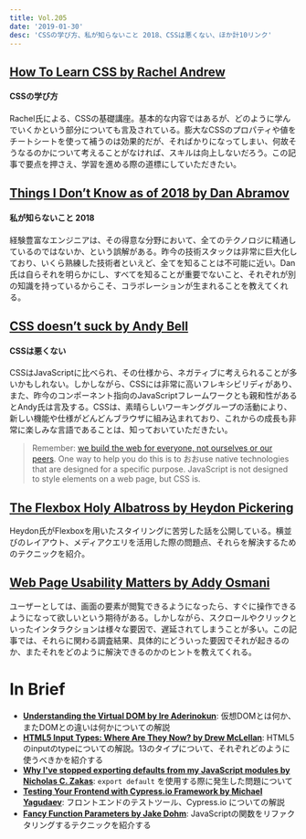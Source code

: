 ```yaml
---
title: Vol.205
date: '2019-01-30'
desc: 'CSSの学び方、私が知らないこと 2018、CSSは悪くない、ほか計10リンク'
---
```


## [How To Learn CSS by Rachel Andrew](https://www.smashingmagazine.com/2019/01/how-to-learn-css/)

#### CSSの学び方

Rachel氏による、CSSの基礎講座。基本的な内容ではあるが、どのように学んでいくかという部分についても言及されている。膨大なCSSのプロパティや値をチートシートを使って補うのは効果的だが、そればかりになってしまい、何故そうなるのかについて考えることがなければ、スキルは向上しないだろう。この記事で要点を押さえ、学習を進める際の道標にしていただきたい。

## [Things I Don’t Know as of 2018 by Dan Abramov](https://overreacted.io/things-i-dont-know-as-of-2018/)

#### 私が知らないこと 2018

経験豊富なエンジニアは、その得意な分野において、全てのテクノロジに精通しているのではないか、という誤解がある。昨今の技術スタックは非常に巨大化しており、いくら熟練した技術者といえど、全てを知ることは不可能に近い。Dan氏は自らそれを明らかにし、すべてを知ることが重要でないこと、それぞれが別の知識を持っているからこそ、コラボレーションが生まれることを教えてくれる。

## [CSS doesn’t suck by Andy Bell](https://andy-bell.design/wrote/css-doesnt-suck/)

#### CSSは悪くない

CSSはJavaScriptに比べられ、その仕様から、ネガティブに考えられることが多いかもしれない。しかしながら、CSSには非常に高いフレキシビリディがあり、また、昨今のコンポーネント指向のJavaScriptフレームワークとも親和性があるとAndy氏は言及する。CSSは、素晴らしいワーキンググループの活動により、新しい機能や仕様がどんどんブラウザに組み込まれており、これからの成長も非常に楽しみな言語であることは、知っておいていただきたい。

> Remember: [we build the web for everyone, not ourselves or our peers](https://andy-bell.design/wrote/the-power-of-progressive-enhancement/). One way to help you do this is to おおuse native technologies that are designed for a specific purpose. JavaScript is not designed to style elements on a web page, but CSS is.

## [The Flexbox Holy Albatross by Heydon Pickering](http://www.heydonworks.com/article/the-flexbox-holy-albatross)

Heydon氏がFlexboxを用いたスタイリングに苦労した話を公開している。横並びのレイアウト、メディアクエリを活用した際の問題点、それらを解決するためのテクニックを紹介。

## [Web Page Usability Matters by Addy Osmani](https://addyosmani.com/blog/usability/)

ユーザーとしては、画面の要素が閲覧できるようになったら、すぐに操作できるようになって欲しいという期待がある。しかしながら、スクロールやクリックといったインタラクションは様々な要因で、遅延されてしまうことが多い。この記事では、それらに関わる調査結果、具体的にどういった要因でそれが起きるのか、またそれをどのように解決できるのかのヒントを教えてくれる。

# In Brief
- [**Understanding the Virtual DOM by Ire Aderinokun**](https://bitsofco.de/understanding-the-virtual-dom/): 仮想DOMとは何か、またDOMとの違いは何かについての解説
- [**HTML5 Input Types: Where Are They Now? by Drew McLellan**](https://www.smashingmagazine.com/2019/01/html5-input-types/): HTML5のinputのtypeについての解説。13のタイプについて、それぞれどのように使うべきかを紹介する
- [**Why I've stopped exporting defaults from my JavaScript modules by Nicholas C. Zakas**](https://humanwhocodes.com/blog/2019/01/stop-using-default-exports-javascript-module/): `export default` を使用する際に発生した問題について
- [**Testing Your Frontend with Cypress.io Framework by Michael Yagudaev**](https://snipcart.com/blog/frontend-testing-cypress): フロントエンドのテストツール、Cypress.io についての解説
- [**Fancy Function Parameters by Jake Dohm**](https://www.javascriptjanuary.com/blog/fancy-function-parameters): JavaScriptの関数をリファクタリングするテクニックを紹介する

